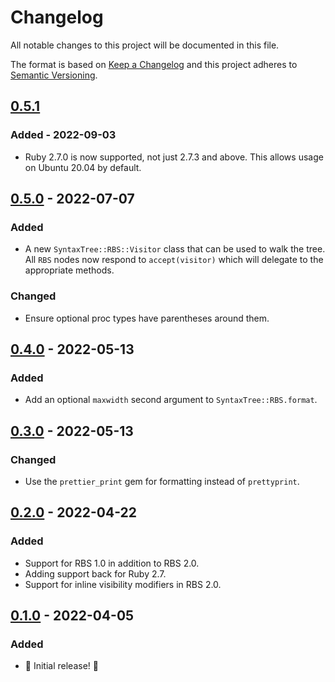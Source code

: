 # Changelog

All notable changes to this project will be documented in this file.

The format is based on [Keep a Changelog](http://keepachangelog.com/en/1.0.0/) and this project adheres to [Semantic Versioning](http://semver.org/spec/v2.0.0.html).

## [0.5.1]

### Added - 2022-09-03

- Ruby 2.7.0 is now supported, not just 2.7.3 and above. This allows usage on Ubuntu 20.04 by default.

## [0.5.0] - 2022-07-07

### Added

- A new `SyntaxTree::RBS::Visitor` class that can be used to walk the tree. All `RBS` nodes now respond to `accept(visitor)` which will delegate to the appropriate methods.

### Changed

- Ensure optional proc types have parentheses around them.

## [0.4.0] - 2022-05-13

### Added

- Add an optional `maxwidth` second argument to `SyntaxTree::RBS.format`.

## [0.3.0] - 2022-05-13

### Changed

- Use the `prettier_print` gem for formatting instead of `prettyprint`.

## [0.2.0] - 2022-04-22

### Added

- Support for RBS 1.0 in addition to RBS 2.0.
- Adding support back for Ruby 2.7.
- Support for inline visibility modifiers in RBS 2.0.

## [0.1.0] - 2022-04-05

### Added

- 🎉 Initial release! 🎉

[unreleased]: https://github.com/ruby-syntax-tree/syntax_tree-rbs/compare/v0.5.1...HEAD
[0.5.1]: https://github.com/ruby-syntax-tree/syntax_tree-rbs/compare/v0.5.0...v0.5.1
[0.5.0]: https://github.com/ruby-syntax-tree/syntax_tree-rbs/compare/v0.4.0...v0.5.0
[0.4.0]: https://github.com/ruby-syntax-tree/syntax_tree-rbs/compare/v0.3.0...v0.4.0
[0.3.0]: https://github.com/ruby-syntax-tree/syntax_tree-rbs/compare/v0.2.0...v0.3.0
[0.2.0]: https://github.com/ruby-syntax-tree/syntax_tree-rbs/compare/v0.1.0...v0.2.0
[0.1.0]: https://github.com/ruby-syntax-tree/syntax_tree-rbs/compare/93efc7...v0.1.0
